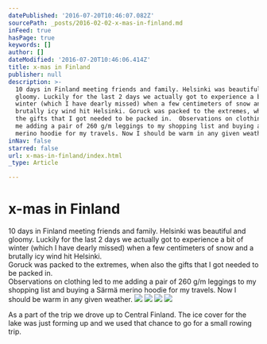 ```yaml
---
datePublished: '2016-07-20T10:46:07.082Z'
sourcePath: _posts/2016-02-02-x-mas-in-finland.md
inFeed: true
hasPage: true
keywords: []
author: []
dateModified: '2016-07-20T10:46:06.414Z'
title: x-mas in Finland
publisher: null
description: >-
  10 days in Finland meeting friends and family. Helsinki was beautiful and
  gloomy. Luckily for the last 2 days we actually got to experience a bit of
  winter (which I have dearly missed) when a few centimeters of snow and a
  brutally icy wind hit Helsinki. Goruck was packed to the extremes, when also
  the gifts that I got needed to be packed in.  Observations on clothing led to
  me adding a pair of 260 g/m leggings to my shopping list and buying a Särmä
  merino hoodie for my travels. Now I should be warm in any given weather.
inNav: false
starred: false
url: x-mas-in-finland/index.html
_type: Article

---
```

# x-mas in Finland

10 days in Finland meeting friends and family. Helsinki was beautiful and gloomy. Luckily for the last 2 days we actually got to experience a bit of winter (which I have dearly missed) when a few centimeters of snow and a brutally icy wind hit Helsinki.  
Goruck was packed to the extremes, when also the gifts that I got needed to be packed in.   
Observations on clothing led to me adding a pair of 260 g/m leggings to my shopping list and buying a Särmä merino hoodie for my travels. Now I should be warm in any given weather.
![](https://s3-us-west-2.amazonaws.com/the-grid-img/p/9ba7563ade6f6d0b3869ebed79c9c5315a2636e4.jpg)
![](https://s3-us-west-2.amazonaws.com/the-grid-img/p/0400dca4e802bfb60c81e3c8c6e2d3bdab08cf79.jpg)
![](https://s3-us-west-2.amazonaws.com/the-grid-img/p/fcc02458bc2045fe11e99d554b6a457da332ae94.jpg)
![](https://s3-us-west-2.amazonaws.com/the-grid-img/p/82ed632c7952b05431932fef3b715ef7fd817d39.jpg)

As a part of the trip we drove up to Central Finland. The ice cover for the lake was just forming up and we used that chance to go for a small rowing trip.